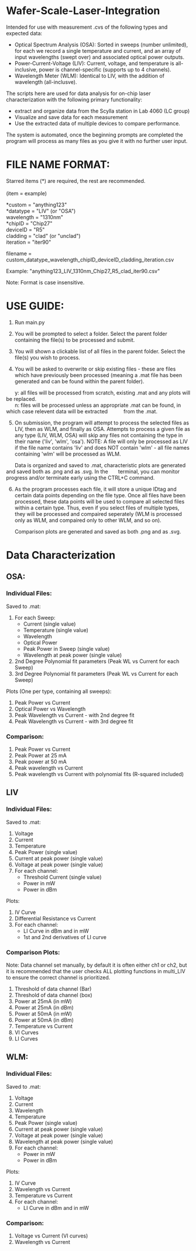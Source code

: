 # Wafer-Scale-Laser-Integration
Intended for use with measurement .cvs of the following types and expected data:
- Optical Spectrum Analysis (OSA): Sorted in sweeps (number unlimited), for each we record a single temperature and current, and an array of input wavelengths (swept over) and associated optical power outputs.
- Power-Current-Voltage (LIV): Current, voltage, and temperature is all-inclusive, power is channel-specific (supports up to 4 channels).
- Wavelength Meter (WLM): Identical to LIV, with the addition of wavelength (all-inclusve).

    

The scripts here are used for data analysis for on-chip laser characterization with the following primary functionality:
- extract and organize data from the Scylla station in Lab 4060 (LC group)
- Visualize and save data for each measurement
- Use the extracted data of multiple devices to compare performance. 

The system is automated, once the beginning prompts are completed the program will process as many files as you give it with no further user input.


# FILE NAME FORMAT:
Starred items (*) are required, the rest are recommended.<br><br>
(item = example)<br>

*custom = "anything123"<br>
*datatype = "LIV" (or "OSA")<br>
wavelength = "1310nm" <br>
*chipID = "Chip27"<br>
deviceID = "R5" <br>
cladding = "clad" (or "unclad") <br>
iteration = "iter90"

filename = custom_datatype_wavelength_chipID_deviceID_cladding_iteration.csv

Example: "anything123_LIV_1310nm_Chip27_R5_clad_iter90.csv"

Note: Format is case insensitive.

# USE GUIDE:
1. Run main.py

2. You will be prompted to select a folder. Select the parent folder containing the file(s) to be processed and submit.

3. You will shown a clickable list of all files in the parent folder. Select the file(s) you wish to process.

4. You will be asked to overwrite or skip existing files - these are files which have previously been processed (meaning a .mat file has been generated and can be found within the parent folder). 

&nbsp;&nbsp;&nbsp;&nbsp;&nbsp;&nbsp;y: all files will be processed from scratch, existing .mat and any plots will be replaced.<br>
&nbsp;&nbsp;&nbsp;&nbsp;&nbsp;&nbsp;n: files will be processed unless an appropriate .mat can be found, in which case relevent data will be extracted &nbsp;&nbsp;&nbsp;&nbsp;&nbsp;&nbsp;&nbsp;&nbsp;&nbsp;&nbsp;from the .mat.

5. On submission, the program will attempt to process the selected files as LIV, then as WLM, and finally as OSA.
Attempts to process a given file as any type (LIV, WLM, OSA) will skip any files not containing the type in their name ('liv', 'wlm', 'osa'). NOTE: A file will only be processed as LIV if the file name contains 'liv' and does NOT contain 'wlm' - all file names containing 'wlm' will be processed as WLM.

&nbsp;&nbsp;&nbsp;&nbsp;&nbsp;&nbsp;Data is organized and saved to .mat, characteristic plots are generated and saved both as .png and as .svg. In the &nbsp;&nbsp;&nbsp;&nbsp;&nbsp;&nbsp;terminal, you can monitor progress and/or terminate early using the CTRL+C command.

6. As the program processes each file, it will store a unique IDtag and certain data points depending on the file type. Once all files have been processed, these data points will be used to compare all selected files within a certain type. Thus, even if you select files of multiple types, they will be processed and compaired seperately (WLM is processed only as WLM, and compaired only to other WLM, and so on). 

&nbsp;&nbsp;&nbsp;&nbsp;&nbsp;&nbsp;Comparison plots are generated and saved as both .png and as .svg.



# Data Characterization

## OSA:
### Individual Files:
Saved to .mat:

1. For each Sweep:
    - Current (single value) 
    - Temperature (single value)
    - Wavelength
    - Optical Power 
    - Peak Power in Sweep (single value)
    - Wavelength at peak power (single value)
2. 2nd Degree Polynomial fit parameters (Peak WL vs Current for each Sweep)
3. 3rd Degree Polynomial fit parameters (Peak WL vs Current for each Sweep)


Plots (One per type, containing all sweeps):
1. Peak Power vs Current
2. Optical Power vs Wavelength
3. Peak Wavelength vs Current - with 2nd degree fit
4. Peak Wavelength vs Current - with 3rd degree fit

### Comparison:
1. Peak Power vs Current
2. Peak Power at 25 mA
3. Peak power at 50 mA
4. Peak wavelength vs Current
5. Peak wavelength vs Current with polynomial fits (R-squared included)

## LIV
### Individual Files:
Saved to .mat:
1. Voltage 
2. Current
3. Temperature
4. Peak Power (single value)
5. Current at peak power (single value)
6. Voltage at peak power (single value)
7. For each channel:
    - Threshold Current (single value)
    - Power in mW
    - Power in dBm


Plots:
1. IV Curve
2. Differential Resistance vs Current
3. For each channel:
    - LI Curve in dBm and in mW
    - 1st and 2nd derivatives of LI curve

### Comparison Plots:
Note: Data channel set manually, by default it is often either ch1 or ch2, but it is recommended that the user checks ALL plotting functions in multi_LIV to ensure the correct channel is prioritized. 
1. Threshold of data channel (Bar)
2. Threshold of data channel (box)
3. Power at 25mA (in mW)
4. Power at 25mA (in dBm)
5. Power at 50mA (in mW)
6. Power at 50mA (in dBm)
7. Temperature vs Current
8. VI Curves
9. LI Curves


## WLM:
### Individual Files:
Saved to .mat:
1. Voltage 
2. Current
3. Wavelength
4. Temperature 
5. Peak Power (single value)
6. Current at peak power (single value)
7. Voltage at peak power (single value)
8. Wavelength at peak power (single value)
9. For each channel:
    - Power in mW
    - Power in dBm


Plots:
1. IV Curve
2. Wavelength vs Current
3. Temperature vs Current
3. For each channel:
    - LI Curve in dBm and in mW

### Comparison:
1. Voltage vs Current (VI curves)
2. Wavelength vs Current 

